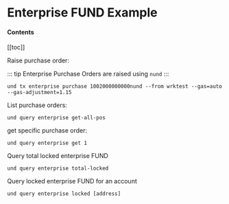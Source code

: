 # Enterprise FUND Example

#### Contents

[[toc]]

Raise purchase order:

::: tip
Enterprise Purchase Orders are raised using `nund`
:::

```
und tx enterprise purchase 1002000000000nund --from wrktest --gas=auto --gas-adjustment=1.15
```

List purchase orders:
```
und query enterprise get-all-pos
```

get specific purchase order:
```
und query enterprise get 1
```

Query total locked enterprise FUND
```
und query enterprise total-locked
```

Query locked enterprise FUND for an account
```
und query enterprise locked [address]
```
